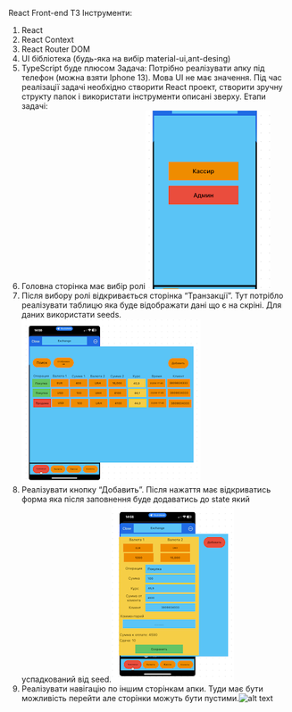 React Front-end ТЗ
Інструменти:

1. React
2. React Context
3. React Router DOM
4. UI бібліотека (будь-яка на вибір material-ui,ant-desing)
5. TypeScript буде плюсом
   Задача: Потрібно реалізувати апку під телефон (можна взяти Iphone 13). Мова UI не має значення.
   Під час реалізації задачі необхідно створити React проект, створити зручну структу папок і
   використати інструменти описані зверху.
   Етапи задачі:
6. Головна сторінка має вибір ролі![alt text](./src/assets/image.png)
7. Після вибору ролі відкривається сторінка “Транзакції”.
   Тут потрібло реалізувати таблицю яка буде відображати дані що є на скріні. Для даних використати seeds.![alt text](./src/assets/image-1.png)
8. Реалізувати кнопку “Добавить”.
   Після нажаття має відкриватись форма яка після заповнення буде додаватись до state який
   успадкований від seed.![alt text](./src/assets/image-2.png)
9. Реалізувати навігацію по іншим сторінкам апки.
   Туди має бути можливість перейти але сторінки можуть бути пустими.![alt text](./assets/image-3.png)
